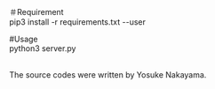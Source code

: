 ＃Requirement<br />
pip3 install -r requirements.txt --user

#Usage<br />
python3 server.py

<br />
The source codes were written by Yosuke Nakayama.
